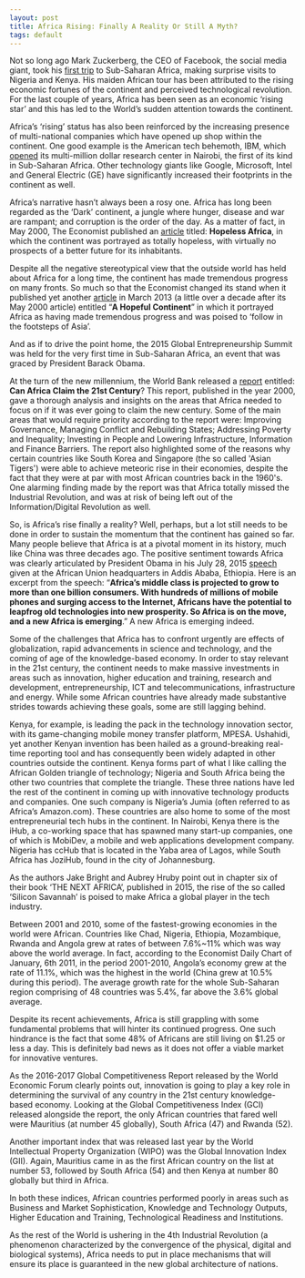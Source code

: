 ```yaml
---
layout: post
title: Africa Rising: Finally A Reality Or Still A Myth?
tags: default
---
```

Not so long ago Mark Zuckerberg, the CEO of Facebook, the social media giant, took his [first trip](http://money.cnn.com/2016/08/30/technology/facebook-mark-zuckerberg-africa-nigeria-lagos/) to Sub-Saharan Africa, making surprise visits to Nigeria and Kenya. His maiden African tour has been attributed to the rising economic fortunes of the continent and perceived technological revolution. For the last couple of years, Africa has been seen as an economic ‘rising star’ and this has led to the World’s sudden attention towards the continent.

Africa’s ‘rising’ status has also been reinforced by the increasing presence of multi-national companies which have opened up shop within the continent. One good example is the American tech behemoth, IBM, which [opened](http://www.businessdailyafrica.com/corporate/IBM-opens-its-first-Africa-research-lab-in-Nairobi-on-Friday/539550-2058736-h099hw/index.html) its multi-million dollar research center in Nairobi, the first of its kind in Sub-Saharan Africa. Other technology giants like Google, Microsoft, Intel and General Electric (GE) have significantly increased their footprints in the continent as well.

Africa’s narrative hasn’t always been a rosy one. Africa has long been regarded as the ‘Dark’ continent, a jungle where hunger, disease and war are rampant; and corruption is the order of the day. As a matter of fact, in May 2000, The Economist published an [article](http://www.economist.com/node/333429) titled: **Hopeless Africa**, in which the continent was portrayed as totally hopeless, with virtually no prospects of a better future for its inhabitants.

Despite all the negative stereotypical view that the outside world has held about Africa for a long time, the continent has made tremendous progress on many fronts. So much so that the Economist changed its stand when it published yet another [article](http://www.economist.com/news/special-report/21572377-african-lives-have-already-greatly-improved-over-past-decade-says-oliver-august) in March 2013 (a little over a decade after its May 2000 article) entitled “**A Hopeful Continent**” in which it portrayed Africa as having made tremendous progress and was poised to ‘follow in the footsteps of Asia’.

And as if to drive the point home, the 2015 Global Entrepreneurship Summit was held for the very first time in Sub-Saharan Africa, an event that was graced by President Barack Obama.

At the turn of the new millennium, the World Bank released a [report](https://openknowledge.worldbank.org/handle/10986/22962) entitled: **Can Africa Claim the 21st Century**? This report, published in the year 2000, gave a thorough analysis and insights on the areas that Africa needed to focus on if it was ever going to claim the new century. Some of the main areas that would require priority according to the report were: Improving Governance, Managing Conflict and Rebuilding States; Addressing Poverty and Inequality; Investing in People and Lowering Infrastructure, Information and Finance Barriers. The report also highlighted some of the reasons why certain countries like South Korea and Singapore (the so called 'Asian Tigers') were able to achieve meteoric rise in their economies, despite the fact that they were at par with most African countries back in the 1960's. One alarming finding made by the report was that Africa totally missed the Industrial Revolution, and was at risk of being left out of the Information/Digital Revolution as well.

So, is Africa’s rise finally a reality? Well, perhaps, but a lot still needs to be done in order to sustain the momentum that the continent has gained so far. Many people believe that Africa is at a pivotal moment in its history, much like China was three decades ago. The positive sentiment towards Africa was clearly articulated by President Obama in his July 28, 2015 [speech](https://obamawhitehouse.archives.gov/the-press-office/2015/07/28/remarks-president-obama-people-africa) given at the African Union headquarters in Addis Ababa, Ethiopia. Here is an excerpt from the speech: “**Africa’s middle class is projected to grow to more than one billion consumers. With hundreds of millions of mobile phones and surging access to the Internet, Africans have the potential to leapfrog old technologies into new prosperity. So Africa is on the move, and a new Africa is emerging**.” A new Africa is emerging indeed.

Some of the challenges that Africa has to confront urgently are effects of globalization, rapid advancements in science and technology, and the coming of age of the knowledge-based economy. In order to stay relevant in the 21st century, the continent needs to make massive investments in areas such as innovation, higher education and training, research and development, entrepreneurship, ICT and telecommunications, infrastructure and energy. While some African countries have already made substantive strides towards achieving these goals, some are still lagging behind.

Kenya, for example, is leading the pack in the technology innovation sector, with its game-changing mobile money transfer platform, MPESA. Ushahidi, yet another Kenyan invention has been hailed as a ground-breaking real-time reporting tool and has consequently been widely adapted in other countries outside the continent. Kenya forms part of what I like calling the African Golden triangle of technology; Nigeria and South Africa being the other two countries that complete the triangle. These three nations have led the rest of the continent in coming up with innovative technology products and companies. One such company is Nigeria’s Jumia (often referred to as Africa’s Amazon.com). These countries are also home to some of the most entrepreneurial tech hubs in the continent. In Nairobi, Kenya there is the iHub, a co-working space that has spawned many start-up companies, one of which is MobiDev, a mobile and web applications development company. Nigeria has ccHub that is located in the Yaba area of Lagos, while South Africa has JoziHub, found in the city of Johannesburg.

As the authors Jake Bright and Aubrey Hruby point out in chapter six of their book ‘THE NEXT AFRICA’, published in 2015, the rise of the so called ‘Silicon Savannah’ is poised to make Africa a global player in the tech industry.

Between 2001 and 2010, some of the fastest-growing economies in the world were African. Countries like Chad, Nigeria, Ethiopia, Mozambique, Rwanda and Angola grew at rates of between 7.6%~11% which was way above the world average. In fact, according to the Economist Daily Chart of January, 6th 2011, in the period 2001-2010, Angola’s economy grew at the rate of 11.1%, which was the highest in the world (China grew at 10.5% during this period). The average growth rate for the whole Sub-Saharan region comprising of 48 countries was 5.4%, far above the 3.6% global average.

Despite its recent achievements, Africa is still grappling with some fundamental problems that will hinter its continued progress. One such hindrance is the fact that some 48% of Africans are still living on $1.25 or less a day. This is definitely bad news as it does not offer a viable market for innovative ventures.

As the 2016-2017 Global Competitiveness Report released by the World Economic Forum clearly points out, innovation is going to play a key role in determining the survival of any country in the 21st century knowledge-based economy. Looking at the Global Competitiveness Index (GCI) released alongside the report, the only African countries that fared well were Mauritius (at number 45 globally), South Africa (47) and Rwanda (52).

Another important index that was released last year by the World Intellectual Property Organization (WIPO) was the Global Innovation Index (GII). Again, Mauritius came in as the first African country on the list at number 53, followed by South Africa (54) and then Kenya at number 80 globally but third in Africa.

In both these indices, African countries performed poorly in areas such as Business and Market Sophistication, Knowledge and Technology Outputs, Higher Education and Training, Technological Readiness and Institutions.

As the rest of the World is ushering in the 4th Industrial Revolution (a phenomenon characterized by the convergence of the physical, digital and biological systems), Africa needs to put in place mechanisms that will ensure its place is guaranteed in the new global architecture of nations.